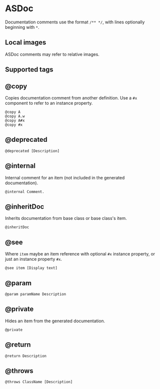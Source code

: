 # ASDoc

Documentation comments use the format `/** */`, with lines optionally beginning with `*`.

## Local images

ASDoc comments may refer to relative images.

## Supported tags

## \@copy

Copies documentation comment from another definition. Use a `#x` component to refer to an instance property.

```plain
@copy A
@copy A.w
@copy A#x
@copy #x
```

## \@deprecated

```plain
@deprecated [Description]
```

## \@internal

Internal comment for an item (not included in the generated documentation).

```plain
@internal Comment.
```

## \@inheritDoc

Inherits documentation from base class or base class's item.

```plain
@inheritDoc
```

## \@see

Where `item` maybe an item reference with optional `#x` instance property, or just an instance property `#x`.

```plain
@see item [Display text]
```

## \@param

```plain
@param paramName Description
```

## \@private

Hides an item from the generated documentation.

```plain
@private
```

## \@return

```plain
@return Description
```

## \@throws

```plain
@throws ClassName [Description]
```